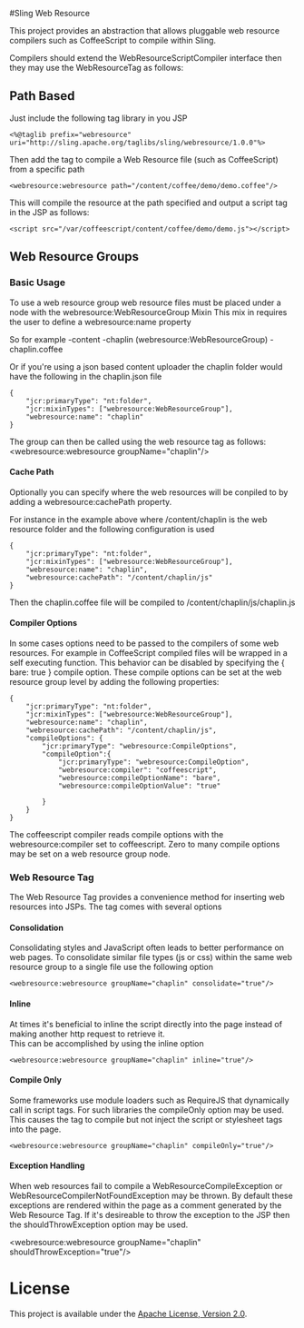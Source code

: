 #Sling Web Resource

This project provides an abstraction that allows pluggable web resource compilers
 such as CoffeeScript to compile within Sling.


Compilers should extend the WebResourceScriptCompiler interface then they may use the WebResourceTag as follows:
## Path Based
Just include the following tag library in you JSP

    <%@taglib prefix="webresource" uri="http://sling.apache.org/taglibs/sling/webresource/1.0.0"%>

Then add the tag to compile a Web Resource file (such as CoffeeScript) from a specific path

    <webresource:webresource path="/content/coffee/demo/demo.coffee"/>
    

This will compile the resource at the path specified and output a script tag in the JSP as follows:

    <script src="/var/coffeescript/content/coffee/demo/demo.js"></script>

## Web Resource Groups

### Basic Usage
To use a web resource group web resource files must be placed under a node with the webresource:WebResourceGroup Mixin
This mix in requires the user to define a webresource:name property
	
So for example
	-content
		-chaplin (webresource:WebResourceGroup)
			- chaplin.coffee

Or if you're using a json based content uploader the chaplin folder would have the following in the chaplin.json file

	{
		"jcr:primaryType": "nt:folder",
		"jcr:mixinTypes": ["webresource:WebResourceGroup"],
		"webresource:name": "chaplin"
	}

The group can then be called using the web resource tag as follows:
    <webresource:webresource groupName="chaplin"/>

#### Cache Path
Optionally you can specify where the web resources will be conpiled to by adding a webresource:cachePath property.

For instance in the example above where /content/chaplin is the web resource folder and the following configuration is used

    {
        "jcr:primaryType": "nt:folder",
        "jcr:mixinTypes": ["webresource:WebResourceGroup"],
        "webresource:name": "chaplin",
        "webresource:cachePath": "/content/chaplin/js"
    }

Then the chaplin.coffee file will be compiled to /content/chaplin/js/chaplin.js

#### Compiler Options
In some cases options need to be passed to the compilers of some web resources.  For example in CoffeeScript compiled files
will be wrapped in a self executing function.  This behavior can be disabled by specifying the { bare: true } compile option.
These compile options can be set at the web resource group level by adding the following properties:

	{
		"jcr:primaryType": "nt:folder",
		"jcr:mixinTypes": ["webresource:WebResourceGroup"],
		"webresource:name": "chaplin",
		"webresource:cachePath": "/content/chaplin/js",
		"compileOptions": {
			"jcr:primaryType": "webresource:CompileOptions",
			"compileOption":{
				"jcr:primaryType": "webresource:CompileOption",
				"webresource:compiler": "coffeescript",
				"webresource:compileOptionName": "bare",
				"webresource:compileOptionValue": "true"
			
			}
		}
	}

The coffeescript compiler reads compile options with the webresource:compiler set to coffeescript.  Zero to many compile options 
may be set on a web resource group node.

### Web Resource Tag

The Web Resource Tag provides a convenience method for inserting web resources into JSPs.  The tag comes with several options

#### Consolidation
Consolidating styles and JavaScript often leads to better performance on web pages.  To consolidate similar file types (js or css) within the same web resource group to a single
file use the following option

    <webresource:webresource groupName="chaplin" consolidate="true"/>

#### Inline

At times it's beneficial to inline the script directly into the page instead of making another http request to retrieve it.  
This can be accomplished by using the inline option

    <webresource:webresource groupName="chaplin" inline="true"/>

#### Compile Only
Some frameworks use module loaders such as RequireJS that dynamically call in script tags.  For such libraries the compileOnly option may be used.
This causes the tag to compile but not inject the script or stylesheet tags into the page.

    <webresource:webresource groupName="chaplin" compileOnly="true"/>
    
#### Exception Handling

When web resources fail to compile a WebResourceCompileException or WebResourceCompilerNotFoundException may be thrown.
By default these exceptions are rendered within the page as a comment generated by the Web Resource Tag.  If it's desireable
to throw the exception to the JSP then the shouldThrowException option may be used.

 <webresource:webresource groupName="chaplin" shouldThrowException="true"/>

# License

This project is available under the [Apache License, Version 2.0](http://www.apache.org/licenses/LICENSE-2.0.html).